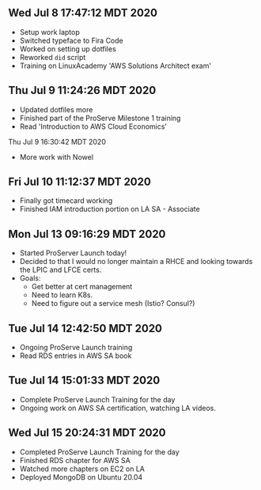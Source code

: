 ## Wed Jul  8 17:47:12 MDT 2020
- Setup work laptop
- Switched typeface to Fira Code
- Worked on setting up dotfiles 
- Reworked `did` script
- Training on LinuxAcademy 'AWS Solutions Architect exam'

## Thu Jul  9 11:24:26 MDT 2020
- Updated dotfiles more
- Finished part of the ProServe Milestone 1 training
- Read 'Introduction to AWS Cloud Economics'

Thu Jul  9 16:30:42 MDT 2020
- More work with Nowel 

## Fri Jul 10 11:12:37 MDT 2020
- Finally got timecard working
- Finished IAM introduction portion on LA SA - Associate

## Mon Jul 13 09:16:29 MDT 2020
- Started ProServer Launch today!
- Decided to that I would no longer maintain a RHCE and looking towards the
  LPIC and LFCE certs.
- Goals:
    * Get better at cert management
    * Need to learn K8s.
    * Need to figure out a service mesh (Istio? Consul?)

## Tue Jul 14 12:42:50 MDT 2020
- Ongoing ProServe Launch training
- Read RDS entries in AWS SA book

## Tue Jul 14 15:01:33 MDT 2020
- Complete ProServe Launch Training for the day
- Ongoing work on AWS SA certification, watching LA videos.

## Wed Jul 15 20:24:31 MDT 2020
- Completed ProServe Launch Training for the day
- Finished RDS chapter for AWS SA
- Watched more chapters on EC2 on LA
- Deployed MongoDB on Ubuntu 20.04
